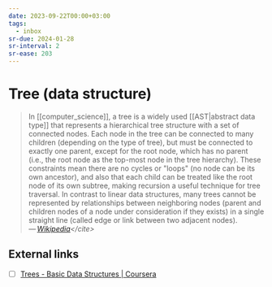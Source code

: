 ```yaml
---
date: 2023-09-22T00:00+03:00
tags:
  - inbox
sr-due: 2024-01-28
sr-interval: 2
sr-ease: 203
---
```


# Tree (data structure)

> In [[computer_science]], a tree is a widely used [[AST|abstract data type]]
> that represents a hierarchical tree structure with a set of connected nodes.
> Each node in the tree can be connected to many children (depending on the type
> of tree), but must be connected to exactly one parent, except for the root
> node, which has no parent (i.e., the root node as the top-most node in the
> tree hierarchy). These constraints mean there are no cycles or "loops" (no
> node can be its own ancestor), and also that each child can be treated like
> the root node of its own subtree, making recursion a useful technique for tree
> traversal. In contrast to linear data structures, many trees cannot be
> represented by relationships between neighboring nodes (parent and children
> nodes of a node under consideration if they exists) in a single straight line
> (called edge or link between two adjacent nodes).\
> — <cite>[Wikipedia](https://en.wikipedia.org/wiki/Tree_(data_structure))</cite>

## External links

- [ ] [Trees - Basic Data Structures | Coursera](https://www.coursera.org/lecture/data-structures/trees-95qda)
